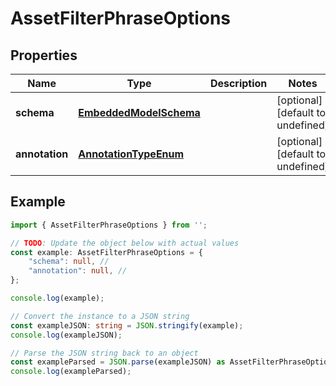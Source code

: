 
# AssetFilterPhraseOptions


## Properties

Name | Type | Description | Notes
------------ | ------------- | ------------- | -------------
**schema** | [**EmbeddedModelSchema**](EmbeddedModelSchema) |  | [optional] [default to undefined]
**annotation** | [**AnnotationTypeEnum**](AnnotationTypeEnum) |  | [optional] [default to undefined]

## Example

```typescript
import { AssetFilterPhraseOptions } from '';

// TODO: Update the object below with actual values
const example: AssetFilterPhraseOptions = {
    "schema": null, // 
    "annotation": null, // 
};

console.log(example);

// Convert the instance to a JSON string
const exampleJSON: string = JSON.stringify(example);
console.log(exampleJSON);

// Parse the JSON string back to an object
const exampleParsed = JSON.parse(exampleJSON) as AssetFilterPhraseOptions;
console.log(exampleParsed);
```




